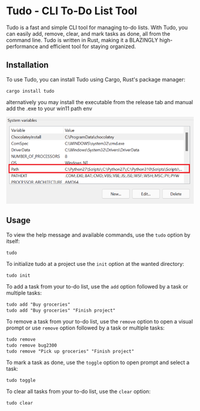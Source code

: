 # Tudo - CLI To-Do List Tool

Tudo is a fast and simple CLI tool for managing to-do lists. With Tudo, you can easily add, remove, clear, and mark tasks as done, all from the command line. Tudo is written in Rust, making it a BLAZINGLY high-performance and efficient tool for staying organized.

## Installation

To use Tudo, you can install Tudo using Cargo, Rust's package manager:

```
cargo install tudo
```

alternatively you may install the executable from the release tab and manual add the .exe to your win11 path env

<p align="center">
  <img src="https://github.com/rmrz-daniel/Tudo/blob/main/src/Photos/Path.png">
</p>

## Usage

To view the help message and available commands, use the `tudo` option by itself:

```
tudo
```

To initialize tudo at a project use the `init` option at the wanted directory:

```
tudo init
```


To add a task from your to-do list, use the `add` option followed by a task or multiple tasks:

```
tudo add "Buy groceries"
tudo add "Buy groceries" "Finish project"
```

To remove a task from your to-do list, use the `remove` option to open a visual prompt or use `remove` option followed by a task or multiple tasks:

```
tudo remove
tudo remove bug2300
tudo remove "Pick up groceries" "Finish project"
```

To mark a task as done, use the `toggle` option to open prompt and select a task:

```
tudo toggle
```

To clear all tasks from your to-do list, use the `clear` option:

```
tudo clear
```

